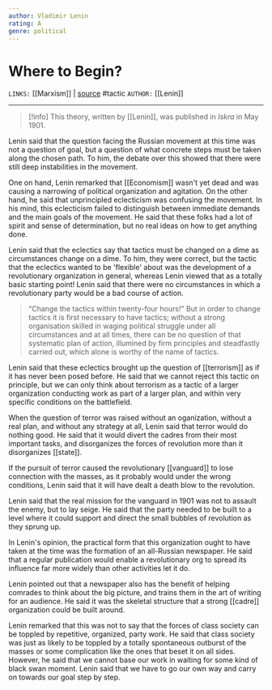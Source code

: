 ```yaml
---
author: Vladimir Lenin
rating: A
genre: political 
---
```

# Where to Begin?
`LINKS:` [[Marxism]] | [source](https://www.marxists.org/archive/lenin/works/1901/may/04.htm)
#tactic 
`AUTHOR:` [[Lenin]]

---
> [!info]
> This theory, written by [[Lenin]], was published in *Iskra* in May 1901.

Lenin said that the question facing the Russian movement at this time was not a question of goal, but a question of what concrete steps must be taken along the chosen path. To him, the debate over this showed that there were still deep instabilities in the movement. 

One on hand, Lenin remarked that [[Economism]] wasn't yet dead and was causing a narrowing of political organization and agitation. On the other hand, he said that unprincipled eclecticism was confusing the movement. In his mind, this eclecticism failed to distinguish between immediate demands and the main goals of the movement. He said that these folks had a lot of spirit and sense of determination, but no real ideas on how to get anything done. 

Lenin said that the eclectics say that tactics must be changed on a dime as circumstances change on a dime. To him, they were correct, but the tactic that the eclectics wanted to be 'flexible' about was the development of a revolutionary organization in general, whereas Lenin viewed that as a totally basic starting point! Lenin said that there were no circumstances in which a revolutionary party would be a bad course of action.

>“Change the tactics within twenty-four hours!" But in order to change tactics it is first necessary to have tactics; without a strong organisation skilled in waging political struggle under all circumstances and at all times, there can be no question of that systematic plan of action, illumined by firm principles and steadfastly carried out, which alone is worthy of the name of tactics.

Lenin said that these eclectics brought up the question of [[terrorism]] as if it has never been posed before. He said that we cannot reject this tactic on principle, but we can only think about terrorism as a tactic of a larger organization conducting work as part of a larger plan, and within very specific conditions on the battlefield. 

When the question of terror was raised without an oganization, without a real plan, and without any strategy at all, Lenin said that terror would do nothing good. He said that it would divert the cadres from their most important tasks, and disorganizes the forces of revolution more than it disorganizes [[state]]. 

If the pursuit of terror caused the revolutionary [[vanguard]] to lose connection with the masses, as it probably would under the wrong conditions, Lenin said that it will have dealt a death blow to the revolution. 

Lenin said that the real mission for the vanguard in 1901 was not to assault the enemy, but to lay seige. He said that the party needed to be built to a level where it could support and direct the small bubbles of revolution as they sprung up. 

In Lenin's opinion, the practical form that this organization ought to have taken at the time was the formation of an all-Russian newspaper. He said that a regular publication would enable a revolutionary org to spread its influence far more widely than other activities let it do. 

Lenin pointed out that a newspaper also has the benefit of helping comrades to think about the big picture, and trains them in the art of writing for an audience. He said it was the skeletal structure that a strong [[cadre]] organization could be built around. 

Lenin remarked that this was not to say that the forces of class society can be toppled by repetitive, organized, party work. He said that class society was just as likely to be toppled by a totally spontaneous outburst of the masses or some complication like the ones that beset it on all sides. However, he said that we cannot base our work in waiting for some kind of black swan moment. Lenin said that we have to go our own way and carry on towards our goal step by step. 